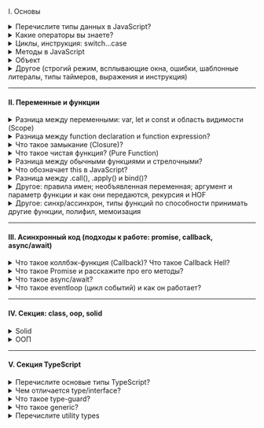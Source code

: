 I. Основы

<details>
<summary> Перечислите типы данных в JavaScript? </summary>
В JavaScript существует 8 типов данных, их можно разделить на примитивные и ссылочные. К примитивным относятся следующие типы:

- `string` (строка),

- `number` (число),

- `bigInt`,

- `boolean`,

- `symbol` (уникальный идентификатор) - необходимо для создания уникальных id, чтобы создать его необходимо написать функцию Symbol(""). Если сравнить два одинаковых символа между собой, они никогда не равны

- `null`,

- `undefined`

Стоит отметить, что разница между null и undefined в том, что `Undefined` - это когда переменная объявлена, но мы ей не присвоено значение, а `null` - когда мы присвоили значение специально, и как бы говорим, что у нас есть переменная и она пустая. Кстати при нестрогом сравнение undefined и null дает true, а при строгом false, а также при сравнение null == 0 дает false

А к ссылочному относится:

- `object`, в котором можно хранить данные с помощью ключа и значение. И один объект не похож так как сравниваются ссылки на объект, а не значение как примитив

А определить тип данных можно с помощью typeOf.

<details>
<summary>Question: Как превратить любой тип данных в булевое и разница между явным и неявным преобразованием? JavaScript статически, или динамически типизированный язык?</summary>

В JS мы можем явно преобразовать типы, всего их три: String(), Boolean(), Number() - и все они являются функциями.

Чтобы превартить тип данных в булевый можно использовать:

1. Функцию Boolean(null)
2. !! (Двойное логическое не), `Допилить идею: Если мы применим его к не пустой строке, то оно сначала станет false, а затем true`

Чтобы превратить тип данных в числовое можно использовать:

1. Функцию Number('5')
2. метод parseInt("5")

Что превратить тип данных в строку можно использовать:

1. Функцию String(null)
2. Или через метод Object.prototype.toString(43)

Разница заключается в том, что неявное преобразование происходит автоматически путем арифметических действий, а явное когда мы указываем тип специально через функции Number или ParseInt, функцию String или метод toString, Boolean или двойное логическое !!

Динамически типизированный язык, так как происходит автоматическое преобразование типов

</details>

<details>
<summary>Question: Перечислите все ложные (falsy) значение? Что такое NaN?</summary>

Falsy - это следующие значение: "", 0, null, undefined, NaN, false. А все остальное уже true

NaN расшифровывается как not-a-number, что означает не является числом. Мы получаем его когда выполняем математическую операцию неправильно. Например, если мы infinity разделим на infinity, то оно нам даст NaN. Для того, чтобы проверить, что число не является числом использует функцию isNaN().
А его особенностью можно выделить то, что она не равна ничему даже самому себе как в строгом, так и в нестрогом сравнении.

</details>
</details>

<details>
<summary> Какие операторы вы знаете? </summary>

I. Арифметические операторы:

- сложения,
- вычитания,
- умножения,
- делание,
- возведение в стене `**`
- взятия от остатка `%`

II. Логические операторы:

- Или (||) - ищет первое truthy значение и возвращает его. У него самая большая приоритетность и он будет выполняться первый
- И (&&) - ищет первое falsy значение и возвращает последнее значение, если оба значение верны.
- ! (Логическое не) - меняет значение на противоположное. Например если строку мы обернет в логическое !'str', то у нас false

К особенностям стоит отметить, что есть также приоритетность, но если мы обернем в скобки то данная приоритетность уже не будет иметь разницы.

III. Операторы сравнения:

- больше, меньше, меньше или равно, больше или равно,
- нестрогое (==) и строгое равенство (===). => Строгое равенство отличается от нестрогого тем, что нестрогое сравнивает только значения без приведения типов, а строгая сравнивает и значения и типы
- не равно (!=).

#### Question: Что такое оператор нулевого слияние ??

Он возвращает значение правого операнда, если левый операнд содержит null или undefined, в противном случае возвращается значение левого операнда. Он похож на или, так как он возвращает правый операнд если в левом хранится ложное значение, а не только null / undefined

</details>
</details>

<details>
<summary> Циклы, инструкция: switch...case</summary>

- for (let i=..; i > str; i++) - классический цикл, когда нам необходимо какое-то действие повторить несколько раз

- for ... in - служит для перебора объекта и возвращает нам ключи. Если нам необходимо получить значения, внутри цикла нам необходимо в квадратных скобках написать значения.

```
const uniqueUser = {
  name: "Valera",
  age: 24,
  isAdmin: true,
}

for (const key in iterable) {
  console.log(key) // name, age, isAdmin
  console.log(uniqueUser[key]) // Valera, 24, true
}
```

Если мы решим использовать их в массиве, то получим индексы.

```
const myLifeSummedUp = ["☕", "💻", "🍷", "🍫"]

for (let item in myLifeSummedUp) {
  // 0 1 2 3
  console.log(item)
}
```

- for ... of - служит для перебора массива и возвращает нам значения.

#### Отличие while и do while

do ... while - должен выполнится хотя бы один раз и не важно верны ли условия или нет, в то время как while может и не выполнится если условия не подходят

#### Что такое switch/case и где он используется?

Внутри есть кейсы (те в свою очередь делают строгое сравнения между значения), и после каждого кейса необходимо писать break, если не указать, то проверка пройдет дальше, есть также continue, который пропускает.

Если говорить про react, то используется он в reducer (redux). И например когда нам нужно именно точное сравнения

</details>

<details>
<summary> Методы в JavaScript</summary>

<details>
<summary> Числа (number), строки (string) и математические (math) </summary>

##### 1. Number method

- `.toString()` - число преобразовывает в строку
- `.parseInt()` - берет строку и возвращает целое число
- `.isNaN()` - проверяет, является ли значения числа NaN
- `.isFinity()`- проверяет, является ли число конечным

##### 2. Math method

- `.min(1, 2, 3)` - вернуть минимальное число
- `.max(2, 3, 4)` - вернуть максимальное число
- `.random(1, 2, 3)` - можно получить рандомное число
- `.floor()` - округляет в меньшую степень
- `.ceil()` - округляет в большую степень
- `.pow(2, 3)` - принимает два значения и возвращает возведенную степень `(3, 3) // 27`
- `.abs()` - возвращает абсолютное значение числа. Если это пустые кавычки или пустой массив, то это 0

Ну и другие по типу косинуса, синуса метода

##### 3. String methods

- `.toUpperCase()` - берет строку и пишет ее с большой буквы (преобразованное в верхний регистр).
- `.toLowerCase()` - берет строку и пишет ее с маленькой буквы (преобразованное в нижний регистр).
- `.split()` - делает из строки массив
- `.trim()` - удаляет пробельные символы с начало и конца строки
- `.startsWith()` проверяют начинается-ли строка с определенного символа который мы укажем внутри
- `.endsWith()` делает противоположное, то есть заканчивается строка c определенным символом

</details>

<details>
<summary> Массив (array)</summary>

- `.isArray()` => проверяет является ли значение массивом
- `.find()` - вернёт первый найденный в массиве элемент, который подходит под условие.
- `.findIndex()` - возвращает уже не найденный элемент, а индекс
- `.concat()` - когда есть два разных массива и нам нужна их объединить
- `.flat()` - когда внутри массива есть еще один массивы и мы хотим их все объединить в один общий через infinity либо указать определенную вложенность объединить, где 1 - на 1 уровень вложенности
- `.splice()` - который меняет исходный массив, c помощью данного метода мы можем удалять или добавлять внутрь массивы какие-то элементы
- `.slice()` - копирует старый массив и возвращает на его основе новый. Он просто копирует его.

Следующие 4 метода меняют исходных массив

- `.push()` - добавляет элементы в конец массива и возвращает новую длину массива.
- `.pop()` - удаляет из массива последний элемент и возвращает его значение.
- `.unshift()` - добавляет элементы в начало массива и возвращают новую длину массива.
- `.shift()` - удаляет из массива первый элемент и возвращает его значение.

Что будет работать быстрее? => Pop и push - так как их задача лишь добавить или удалить элемент в конце массива, а shift и unshift медленнее так как помимо удаление или добавления первого элемент они будут сдвигать массив вправо или влево.

- `.forEach()` и `.map()` => с помощью .map, мы можем использовать и другие методы.

</details>


<details>
<summary>Какие методы мутируют и не мутирует исходный массив?</summary>

Мутирующие sort, reverse, push, pop, shift, unshift, splice, а к не мутирующим можно отнести: map, filter, slice, concat,

</details>

</details>

<details>
<summary>Объект</summary>

Объект - это тип данных, где хранятся ключи и значения и выделяют следующие типы объектов - функции, массив, даты и коллекция: maps и weakMaps, sets и weakSets. В JS существует несколько способов создания объекта - это через фигурные скоба `{}`; через ключевое слово: `let user = new Person("Win")`; через object.create(): `let user = Object.create(person)`

Стоит отметить, что ключевое слово new делает несколько вещей:

- Создает новый пустой объект, который наследуется от prototype;
- К нему (объекту) привязывается значение this;
- Возвращает значение this, если в реализации не указано иное

Разница между объектом и массивом

- У массивов есть методы тех, которых нет у объекта, также и наоборот
- Чтобы обратится к какому-то элементу в массиве мы должны использовать индекс от нуля. А у объекта обращение идет через точку
- Также у массива есть свойство length - делает подсчет всех элементов внутри массива.

Чтобы определить наличие свойство в объекте:

- `hasOwnProperty()`
- `in`
- Обратится к объекты напрямую с помощью индексовой нотации: `console.log(obj['prop1']); => foo`

Отличия заключается в том, что оператор in проверяет наличие свойств не только в самом объекте но и в его `ПРОТОТИПАХ`, а `hasOwnProperty` проверяет наличие свойства только в основном объекте.

<details>
<summary> Question: Методы объекта: key(), values(), entries(), fromEntries() </summary>

1. `Object.keys()` - возвращает массив ключей
2. `Object.values()` - возвращает массив значений
3. `Object.entries()` - возвращает массив пар ключ и значения
4. `Object.fromEntries()` - он преобразует список пар: ключ и значение в объект

```
const object1 = {
  a: 'smth',
  b: 42,
  c: false
};

console.log(Object.keys(object1));   // ["a", "b", "c"]
console.log(Object.values(object1)); // ["smth, 42, false"]
```

</details>

<details>
<summary> Question: Что такое деструктиризации? (деструктурирующее присваивание)</summary>

Деструктиризация появилась в ЕС6 и она позволяет извлекает данные из массива или объекта с помощью определенного синтаксиса и записать их в переменную.

```
let arr = ["Ali", "Adigezalli"];
let [first, second] = arr;
console.log(first + " " + second); // * Ali Adigezalli
```

</details>
</details>

<details>
<summary> Другое (строгий режим, всплывающие окна, ошибки, шаблонные литералы, типы таймеров, выражения и инструкция) </summary>

<details>
<summary> Строгий режим (strict mode) в JavaScript?</summary>

Он появился в ЕС5, и он говорит, что наш код будет работать в строгом режиме в JS. Чтобы его использовать необходимо написать 'use strict' либо в начале скрипта либо внутри функции. Если мы его напишем в начале скрипта, то он будет иметь глобальную область видимости, а если напишем внутри функции, то будет иметь локальную область видимости. Например если мы объявим объект без переменной или продублируем параметры внутри функции

```
"use strict";
x = {p1:10, p2:20};      // This will cause an error
function x2(p1, p1) {};   // This will cause an error
```

</details>

<details>
<summary> Типы всплывающих окон в JavaScript?</summary>

`alert` - выводить информацию во всплывающем окне;

`confirm` - спрашивать соглашение во всплывающем окне; подтвердить по ОК или Отмену

`prompt` - всплывающем окно, где просят написать что-то в инпут поле

</details>

<details>
<summary> Типы ошибок в JavaScript? </summary>

1. SyntaxError - синтаксическая ошибка возникает когда мы написали неправильно какое-то слово: reutrn

2. ReferenceError - возникает когда js не может найти какую-то ссылку в которой мы пытаемся получить доступ. Например хотим определенную переменную найти а его нет

3. TypeError - возникает когда мы хотим методы определенных типов преобразовать на типов у которого этого метода нет.

</details>

<details>
<summary> Что такое шаблонные литералы (Template Literals)?</summary>

Шаблонные литералы - это обратные кавычки, внутри обратные кавычек мы можем с помощью знака доллара и фигурными скобками (${выражение}).

</details>

<details>
<summary> Типы таймеров в JavaScript?</summary>

В JS есть два основных типа таймеров:

- `setTimeout(...)` - позволяет вызвать переданную функцию один раз через определенное время
- `setInterval(...)` - позволяет вызвать переданную функцию много раз через определенный интервал времени. Чтобы отменить `setInterval` мы можем использовать тип: `clearInterval()` и внутрь передаем переменную, где использовали `setInterval`.

</details>

<details>
<summary> Что такое выражения (expression) и инструкции (statement)</summary>

I. Выражение - это арифметическое действие. Например:`+, -, *, /, %, >, =, ==, i++, --i`, `Math.random - случайное число.

II. Инструкция - это фрагмент кода, который выполняет определенное действие. К инструкциям относятся: `if, if-else, while, for, for..in, for..of switch, for-in, объявления переменных`

</details>
</details>

---

#### II. Переменные и функции

<details>
<summary> Разница между переменными: var, let и const и область видимости (Scope) </summary>

#### Существует несколько отличий между var, let и const:

| Var | Let | Const |
| -------- | -------- | -------- |
| В самом начале    | ES6  | ES6   |
| Переменные var можно как заново объявлять, так и повторно обновлять, что не вызовет никакой ошибки в консоле. И с этим было много проблем и люди оборачивали в IIFE (Immediately Invoked Function Expression) - это анонимная функцию с лексической областью видимости, которая вызывается немедленно после его объявления   | Мы можем присвоить новое значение, однако создавать переменную с тем же именем нельзя   | Переменную не сможем изменить  |
|  Временная мертвая зона - Она появилась в ЕС6 и работает с let и const. Если мы сначала обратимся к переменной до ее написания, в случае увидим ошибку undefined, так как вар появился значительно раньше временной мертвой зоны. | получим ошибку referenceError  | получим ошибку referenceError  |
|  глобальная или локальная (область видимости в пределах функции)  | блочную область видимости if...else  | блочная область видимости for...let  |


#### Область видимости - это место откуда мы имеем доступ к переменным или функциям. Выделяют 3 типа:

- `Глобальная область видимости` - это когда иы объявляем переменную внутри самого файла js (внутри скрипта) не
  оборачивая ни функцией, циклом. Они доступны из любого места в коде

- `Локальная область видимости` - переменные и функции объявленные внутри функций, доступны только внутри этой
  функции и всем вложенным в неё функциям. За ее пределами, при обращении к переменной, мы получаем ошибку

- `Блочная область видимости` - это когда переменная доступна только внутри блока, за пределами блока она не доступна.

</details>

<details>
<summary> Разница между function declaration и function expression? </summary>

Выделяют два способа объявлении функции:

- `Function Declaration` – функция, которая объявлена через кл.слово function. Например: `function multyple() {...}`

- `Function Expression` – функция, которая объявление через переменную. Например: `let multiply = function () {...}`

Отличие заключает в том, что к function declaration можно вызвать до того как объявить. Так как JS собирает все строчки где объявляется function, а также через Hoisting (поднимает) их самый вверх, что позволяет нам сначала вызвать их, а потом объявить. Еще наверное стоит отметить, что если мы объявим function expression через переменную var, то и она будет всплывать

</details>

<details>
<summary> Что такое замыкание (Closure)?  </summary>

Замыкание - функции со своим лексическое окружение. И когда за пределами функции есть переменная, которого внутри нашего лексического окружения нет, то он дает доступ обращаться к этой переменной.

</details>

<details>
<summary> Что такое чистая функция? (Pure Function) </summary>

Чистая функция - это та функция, у которой нет побочных эффектов и это функция, результаты которой зависят только от входных параметров. К побочным эффектом относится

К побочным эффектам относятся:

- Запросы на сервер
- Изменения входных параметров
- Обращение к дому (query selector), если говорим про JS.

Плюсы чистых функций:

- Уменьшает кол-во багов (так как он максимально низко влияет на остальную систему. Если я знаю, что у меня есть баг в функции, то он внутри него)
- Легче тестировать
- Легче понимать, поскольку все что она делает заключено внутри нее и не нужно никуда бегать.

</details>

<details>
<summary> Разница между обычными функциями и стрелочными? </summary>

1. Синтаксис 
2. У стрелочных функций нет своего this, контекст вызова берется у window. Если вдруг мы вызовем внутри объекта его, то мы получим ошибку
3. У стрелочных функций нет arguments
4. Стрелочные функции не могут быть вызваны с конструктором new

`Что такое псевдомассов arguments?`

Это аргументы, которые передаются в функцию. И к нему можно обращаться как к массиву по индексу и узнать его длину, а в остальных случаях - это другой объект похожий на массив, поэтому и псевдомассов.

</details>

<details>
<summary>Что обозначает this в JavaScript?</summary>

Это ссылка на контекст вызова функции и он динамичный, то есть, меняется от способа вызова функции

Если мы вызовем его глобально, то ссылка будет на `window` (в браузере) или `global`

Если мы напишем объекте, а затем внутри него напишем функцию, то это ссылка будет на сам объект. Однако у стрелочных функций нет своего this, и берет он ссылку из глобального контекста
</details>

<details>
<summary> Разница между .call(), .apply() и bind()? </summary>

С помощью .call() - вызывает контекст и переопределяет его через запятую
С помощью .apply() - вызывает контекст, но уже аргументы переопределяет внутри массив
C помощью .bind() - просто переопределяет и если bind у нас много, то сработает только первый

</details>

<details>
<summary>Другое: правила имен; необъявленная переменная; аргумент и параметр функции и как они передаются, рекурсия и HOF</summary>

<details>
<summary> Правила задания имён для переменных и функций в JavaScript? </summary>

Если мы говорим задание имен переменных, то

1. Они должны содержать буквы на латинице, он должен отражать смысл того, что он хранит: `let age = 20`;

2. Цифр: `let user2 = 'Antony';`

3. Символы доллара: `let $user = 'Alice';`

4. Нижнего подчеркивания: `let _user = 'Pete';`

Если мы говорим то, что как не стоит начинать, то - первый символ не должен быть цифрой: `let 10user = 'Nick';`

Имя функции должно понятно и четко отражать что она делает и что возвращает. Функция - это действия по этому её имя
обычно является глаголом: `function checkValue() {}`

</details>

<details>
<summary> Что такое необъявленная переменная? </summary>

`Необъявленная переменная` - это когда мы написали какое-то значение `a = 20` без переменных var, let либо const. Область видимости у необъявленных переменных - глобальная, что означает, что они доступны из любого места кода, что не очень хорошая практика как и var. Если мы будем использовать строгий режим, то получим ошибку ReferenceError, а в нестрогом undefined

</details>

<details>
<summary> Разница между параметром и аргументом функции? </summary>

Когда мы пишем функцию и внутри обычных скобок указываем a, b: `function value (a, b) {...}`, то это параметры.
После того как мы передали параметры мы пишем код например `return a + b`. После вызываем этой функцию через запятую,
так вот значения, которые передаются при вызове функции называются аргументами: foo (5, 7).

</details>

<details>
<summary> Как передаются параметры в функцию: по ссылке или по значению?</summary>

Примитивы передаются в функцию по значению, а объекты и массив уже по ссылке. Стоит отметить, что когда в функции передается примитивное значение, то функция получает копию, а не примитивное значения, в то время как объект и массив передаются сам уже (оригинал) грубо говоря.

</details>
</details>

<details>
<summary>Другое: синхр/ассинхрон, типы функций по способности принимать другие функции, полифил, мемоизация </summary>

<details>
<summary> Разница между синхронными и асинхронными функциями?</summary>

Синхронные функции являются блокирующими, а асинхронные нет. Когда интерпретатор натыкается на синхронную функцию, он блокирует дальнейшее выполнения операции прежде чем данная функция будет выполнения. По этому набор таких функций выполняется последовательно - одна за другой. Асинхронные функции наоборот не блокирует дальнейшие выполнения скрипта. По этой причине различные тяжелые операции по типу запроса данных делают асинхронными. Обычно такие функции в качестве аргумента принимают callback - это еще одна функции, которая выполнится как только будет выполнено асинхронная функция и которая сможет обработать полученный результат

</details>

<details>
<summary> Типы функций по способности принимать другие функции? </summary>

В JS можно выделить 3 основные типов функций в зависимости от принимаемых данных:

- Функция первого класса (first-class functions) – это функция, которая не принимает другую функцию в качестве аргумента и не возвращает функцию как значения

`const firstOrder = () => console.log( “Hello”)`

- Функции высшего порядка (HOF) – это функция, которая принимает другую функцию в качестве аргумента или возвращает функцию как значение

`const higherOrder = firstOrderReturn => firstOrderReturn()`

- Унарная функция – это функция, которая принимает только 1 аргумент, который не является функцией.

`const unaryFunction = (a) => console.log(${a} + world!)`

</details>

<details>
<summary> Что такое полифил (polyfill)? </summary>

Например у нас есть современный код написанный на ЕС6, однако он не работает в старых браузерах, так вот с помощью полифила мы можем преобразовать наши функции для старых браузеров. Вот пример: sessionStorage доступно во всех последних браузерах (IE8 и выше), но не в IE7 и ниже. Полифилл можно использовать для включения поддержки старых браузеров, которые не предоставляют файлы sessionStorage.

</details>

<details>
<summary> Что такое мемоизация? Реализуйте базовую логику функции для мемоизации? </summary>

Это прием создании функции способность запомнить ранее вычисленное значение, а также результат. В результате при повторном вызове функции с одинаковыми аргументами она не
будет выполнена, а результат работы вернется из кеша.

В программировании мемоизация — это метод оптимизации , который делает приложения более эффективными и, следовательно, более быстрыми. Он делает это, сохраняя результаты вычислений в кеше и извлекая ту же информацию из кеша в следующий раз, когда она потребуется, вместо того, чтобы вычислять ее снова.

</details>



<details>
<summary> Что такое рекурсия? </summary>

Рекурсия - это функция, которая вызывает саму себя в теле этой же функции. Однако если мы не напишем условия, то цикл будет бесконечный, пока не выведется ошибка, что стек переполнен. Чтобы избежать данной ошибки необходимо условия выхода из функции. Например мы можем использовать рекурсию для вычисления чисел Фибоначчи или факториала

</details>

<details>
<summary> Что такое функции высшего порядка (Higher Order Functions)?  </summary>

HOF - обычная функция, которая принимает в качестве аргумента другую функцию, добавляет в эту функцию так скажем новый функционал и возвращает его - это map, filter, reduce

<img src="./assets/3.PNG" alt="Primer">

</details>

</details>

---

#### III. Асинхронный код (подходы к работе: promise, callback, async/await)

<details>
<summary>Что такое коллбэк-функция (Callback)? Что такое Callback Hell?</summary>

Сallback - это функция, которая передается в другую функцию в качестве аргумента, что является одним из способов работы с асинхронным кодом. Однако есть такое понятие как callback heck, когда внутри одного callback есть еще один callback, а внутри него еще один, а внутри этого еще один. И это очень трудно читать и понимать. Но позже придумали promise в ЕС6 и чуть позже async...await в ЕС8.

</details>

<details>
<summary>Что такое Promise и расскажите про его методы?</summary>

Promise - это объект и один из способов работы с асинхронным кодом и promise содержит в себе 3 состояния: `pending` - ожидания; `resolved (fulfilled)` - выполнено успешно; `rejected` - выполнено с ошибкой. Чтобы создать promise нам необходимо использовать конструкцию так называемую new Promise, которая принимает в качестве аргумента функцию, а сама функция принимает в качестве аргумента: resolve и reject.

Методы promises: 

`Promise.all()` - дожидается выполнения ВСЕХ promises, если успешно вернет массив, если нет, то вернет последний promise с ошибкой

`Promise.allSettled()` - дожидается выполнения ВСЕХ promise, и не важно выполнятся они успешно или нет он вернет массив полученных значение (ответов)

`Promise.any()` - дожидается выполнения ПЕРВОГО УСПЕШНОГО promise и если он находится его, то он возвращает данные результат, а если нет, то выводит ошибку. Если первым promise есть reject, он идет дальше пока не найдет его. 

`Promise.race()` - дожидается выполнения ПЕРВОГО promise и возвращает результат. Все последующие будут игнорироваться. Не важно успешный или отклоненный

#### Преимущества использовании promise вместо callback?

- Помогает избежать callback-hell который может быть нечитаемым

- Упрощает последовательное написание последовательного читаемого async кода с помощью then, а также обработку ошибок с помощью catch()

- Есть методы

- С использованием promise можно избежать следующих проблем: callback-функция была вызвана слишком рано, поздно или вовсе не была вызвана; функция была вызвана слишком мало или слишком много раз; не удалось передать необходимую среду/параметры; были пропущены ошибки/исключения.

</details>

<details>
<summary>Что такое async/await? </summary>

Async является еще одним способом написание асинхронного кода, который всегда возвращает promise, await добавляется в тело функции и ждет выполнения promise. Если какой-то из await не выполнится, то дальше он не пойдет и поместится в catch, а это обработчиком ошибок

```
async function getMainActorProfileFromMovie(id) {
  try {
    const movieResponse = await fetch(`https://swapi.dev/api/films/${id}/`);
    const movie = await movieResponse.json();
    return characterResponse.json();
  } catch (err) {
    console.error('Произошла ошибка!', err);
  }
}
```

</details>

<details>
<summary>Что такое eventloop (цикл событий) и как он работает?</summary>

Eventloop - это бесконечный цикл, который решает проблему однопоточности, он ждет поступления задач, выполняет их и затем снова ждет поступления новых задач.  У него есть callstack (стек вызовов). Если очередь пустой, то туда сначала попадают микротаски (promise, консоли), так как у них приоритетность больше, а затем уже макротаски (сеттаймауты и сетинтервалы.)

Дополнительный вопрос: если все микротакски выполнятся а дальше пойдут макротаски внутри которого есть микротаск, что вызовется микро или макро. Сначала выполнится внутри микротаск, а затем уже макротаск
</details>

---

#### IV. Секция: class, oop, solid

<details>
<summary>Solid</summary>

- S `(single responsibility principle)` - принцип единственной ответственный. Наши классы, функции, компоненты должны выполнять какую-то определенную одну задачу, и если он выполняет более одной задачи, то он не придерживается данного принципа. Например, если в нашем одном компоненте есть запрос на получения данных, его фильтрация, сортировка и т.д., то он не соблюдает данный принцип. Необходимо разделять на много маленьких компонентов, где каждый будет выполнять одну определенную задачу. И если придерживаться данного принципа, то данный код легче читать, тестировать и поддерживать.

<img src='./assets/solid/single-1.PNG' alt="Не придерживаешься принципа Single-responsibility" />
<img src='./assets/solid/single-2.PNG' alt="Придерживаться данного принципа Single-responsibility" />

- O `(open-closed principle)` - принцип открытости и закрытости. Код должен быть открыт для добавления нового функционала, при это закрыт для модификации. Другими словами вместо того, чтобы изменять существующий код, он должен быть расширен новым кодом. В классах - extends, а в react - композиция, где «частный» вариант компонента рендерит более «общий» и настраивает его с помощью пропсов:

</details>

<details>
<summary>ООП</summary>

</details>

---

#### V. Секция TypeScript

<details>
<summary>Перечислите основые типы TypeScript?</summary>

В typescript есть 3 примитивных типа: string, number, boolean. Также мы эти примитивы можем обернуть в массив через квадратные скобки или Array<number> или объект через фигурные

- `Any` - работает по принципу, что его тип может быть любым, это все равно, что писать на чистом JavaScript.

- `unknown` похож на тип any, но он более безопасный, то есть мы не можем ему сразу присвоить новый тип нам нужно сделать некую проверку через typeOf, instanceof и уже внутри написать тип который мы хотим сделать. Результаты JSON.parse

- `void` - это тип, который предназначен только для того, чтобы показывать, что функция не возвращает никакое значение, то есть нет return

- `never` использует тогда когда мы доходим до случая, который не может никогда произойти как в switch...case или reducer: default. Я его использую для доп.проверки компилятором, что какая-то ситуация реально не может произойти

</details>

<details>
<summary> Чем отличается type/interface?</summary>

- Синтаксис

- Если у нас есть тип и интерфейс, то интерфейс может наследоваться от типа, а тип через extends не может наследоваться.

- Если мы хотим взять какой-то примитивный тип у type, то внутри interface мы можем обратится к типу объявленный через type

- Если у нас есть два типа, то мы можем объединить через | (палочку), у интерфейса такой функции нету.

- Типы с одинаковыми именами мы не можем писать, так как будет ругаться, а вот интерфейс можно и тем самым мы можем их расширять

</details>

<details>
<summary> Что такое type-guard?</summary>

TypeGuard - это runtime проверка, которая передается компилятору typescript и информирует о том, что дальше будут определенные типы (или мы попробуем сузить типы до определенных). К type-guard можно отнести - `typeof; instanceOf; in (проверяет есть определенное св-в в объекте); if...else; строгое сравнения`

</details>

<details>
<summary> Что такое generic?</summary>

Generic нужны нам тогда, когда мы не знаем четкий тип, которые передаются к нам в параметры. C помощью generic мы говорим ТС определи сам тип `переданного нам аргумента`.

Где можно использовать generic? - Типы, интерфейс, классы, функции

Также есть ограничение, например он (generic) определяет string и не разделяет, что это может быть даже в массиве string, в этом случае нам нужно extends.

</details>

<details> 
<summary> Перечислите utility types </summary>

Utility `[juː'tɪlətɪ]` types - это встроенные типы, которые помогают, как-то манипулировать типами

0. Record - создает тип, который представляют объекты с заданными ключами и значениями. Она позволяет определить тип объекта, где все ключи имеют один и тот же тип значения.

1. Pick - нужен когда у нас есть тип, и мы хотим создать новый тип со свойствами другого типа

2. Omit - создает тип, исключая набор свойств из другого типа

3. Extract - создает тип, выбирая набор свойств из другого типа с union type (объединением стилей)

4. Exclude - создает тип, исключая набор свойств из другого типа с union type (объединением стилей)

5. NonNullable - создает тип, исключая набор свойств из другого типа null и undefined с union type (объединением стиля)

6. Partial - делает все свойства необязательным

7. Required - делает все свойства обязательными

8. Readonly - создает тип, свойства которых нельзя изменить

9. Parameters - работает с функциями, он достает аргумент и добавляет в кортеж(tuple) похожий на массив, где хранятые разные типы значений

10. ReturnType - достает возвращаемое значение.

11. Awaited - позволяет получить тип, который будет возвращен после ожидания(awaiting) promise.

</details>
